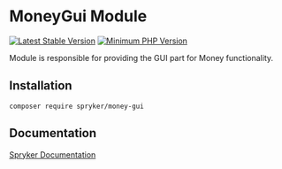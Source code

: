 # MoneyGui Module
[![Latest Stable Version](https://poser.pugx.org/spryker/money-gui/v/stable.svg)](https://packagist.org/packages/spryker/money-gui)
[![Minimum PHP Version](https://img.shields.io/badge/php-%3E%3D%208.3-8892BF.svg)](https://php.net/)

Module is responsible for providing the GUI part for Money functionality.

## Installation

```
composer require spryker/money-gui
```

## Documentation

[Spryker Documentation](https://docs.spryker.com)

